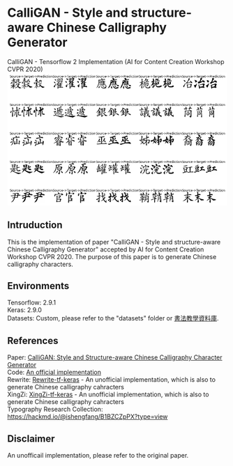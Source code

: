 # CalliGAN - Style and structure-aware Chinese Calligraphy Generator
CalliGAN - Tensorflow 2 Implementation (AI for Content Creation Workshop CVPR 2020)    
![output](./output.png)

## Intruduction
This is the implementation of paper "CalliGAN - Style and structure-aware Chinese Calligraphy Generator" accepted by AI for Content Creation Workshop CVPR 2020.
The purpose of this paper is to generate Chinese calligraphy characters.

## Environments
Tensorflow: 2.9.1  
Keras: 2.9.0  
Datasets: Custom, please refer to the "datasets" folder or [書法教學資料庫](http://163.20.160.14/~word/modules/myalbum/).  

## References
Paper: [CalliGAN: Style and Structure-aware Chinese Calligraphy Character Generator](https://arxiv.org/abs/2005.12500)  
Code: [An official implementation](https://github.com/JeanWU/CalliGAN)   
Rewrite: [Rewrite-tf-keras](https://github.com/huangxinping/Rewrite-tf-keras) - An unofficial implementation, which is also to generate Chinese calligraphy cahracters    
XingZi: [XingZi-tf-keras](https://github.com/huangxinping/XingZi-tf-keras) - An unofficial implementation, which is also to generate Chinese calligraphy cahracters    
Typography Research Collection: https://hackmd.io/@ishengfang/B1BZCZpPX?type=view

## Disclaimer
An unofficail implementation, please refer to the original paper.  
